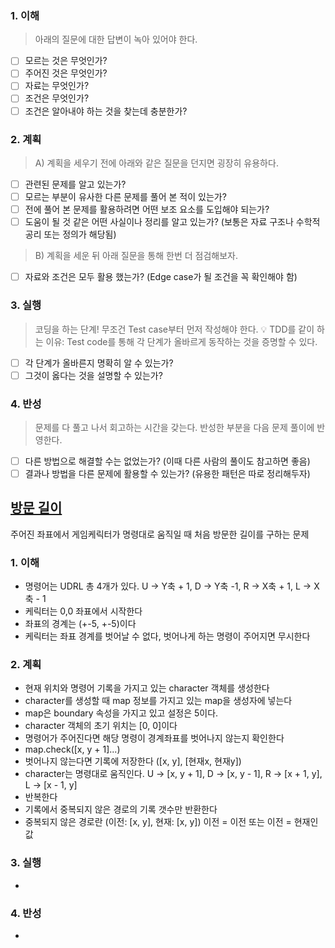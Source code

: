 ### 1. 이해
> 아래의 질문에 대한 답변이 녹아 있어야 한다.

- [ ] 모르는 것은 무엇인가?
- [ ] 주어진 것은 무엇인가?
- [ ] 자료는 무엇인가?
- [ ] 조건은 무엇인가?
- [ ] 조건은 알아내야 하는 것을 찾는데 충분한가?

### 2. 계획
> A) 계획을 세우기 전에 아래와 같은 질문을 던지면 굉장히 유용하다.

- [ ] 관련된 문제를 알고 있는가?
- [ ] 모르는 부분이 유사한 다른 문제를 풀어 본 적이 있는가?
- [ ] 전에 풀어 본 문제를 활용하려면 어떤 보조 요소를 도입해야 되는가?
- [ ] 도움이 될 것 같은 어떤 사실이나 정리를 알고 있는가? (보통은 자료 구조나 수학적 공리 또는 정의가 해당됨)

> B) 계획을 세운 뒤 아래 질문을 통해 한번 더 점검해보자.

- [ ] 자료와 조건은 모두 활용 했는가? (Edge case가 될 조건을 꼭 확인해야 함)

### 3. 실행
> 코딩을 하는 단계! 무조건 Test case부터 먼저 작성해야 한다.
💡 TDD를 같이 하는 이유: Test code를 통해 각 단계가 올바르게 동작하는 것을 증명할 수 있다.

- [ ] 각 단계가 올바른지 명확히 알 수 있는가?
- [ ] 그것이 옳다는 것을 설명할 수 있는가?

### 4. 반성
> 문제를 다 풀고 나서 회고하는 시간을 갖는다. 반성한 부분을 다음 문제 풀이에 반영한다.

- [ ] 다른 방법으로 해결할 수는 없었는가? (이때 다른 사람의 풀이도 참고하면 좋음)
- [ ] 결과나 방법을 다른 문제에 활용할 수 있는가? (유용한 패턴은 따로 정리해두자)

## [방문 길이](https://school.programmers.co.kr/learn/courses/30/lessons/49994)
주어진 좌표에서 게임케릭터가 명령대로 움직일 때 처음 방문한 길이를 구하는 문제 

### 1. 이해
- 명령어는 UDRL 총 4개가 있다. U -> Y축 + 1, D -> Y축 -1, R -> X축 + 1, L -> X축 - 1 
- 케릭터는 0,0 좌표에서 시작한다
- 좌표의 경계는 (+-5, +-5)이다 
- 케릭터는 좌표 경계를 벗어날 수 없다, 벗어나게 하는 명령이 주어지면 무시한다 

### 2. 계획
- 현재 위치와 명령어 기록을 가지고 있는 character 객체를 생성한다
- character를 생성할 때 map 정보를 가지고 있는 map을 생성자에 넣는다 
- map은 boundary 속성을 가지고 있고 설정은 5이다.
- character 객체의 초기 위치는 [0, 0]이다 
- 명령어가 주어진다면 해당 명령이 경계좌표를 벗어나지 않는지 확인한다 
- map.check([x, y + 1]...)
- 벗어나지 않는다면 기록에 저장한다 ([x, y], [현재x, 현재y])
- character는 명령대로 움직인다. U -> [x, y + 1], D -> [x, y - 1], R -> [x + 1, y], L -> [x - 1, y] 
- 반복한다 
- 기록에서 중복되지 않은 경로의 기록 갯수만 반환한다 
- 중복되지 않은 경로란 (이전: [x, y], 현재: [x, y]) 이전 = 이전 또는 이전 = 현재인 값 

### 3. 실행
- 

### 4. 반성
-
